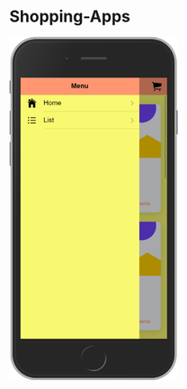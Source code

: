# Shopping-Apps
<img src="https://raw.githubusercontent.com/mnashrullah/Shopping-Apps/master/screenshot/screenshot1.png" width="300">
